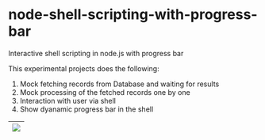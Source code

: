 # node-shell-scripting-with-progress-bar
Interactive shell scripting in node.js with progress bar

This experimental projects does the following:

1. Mock fetching records from Database and waiting for results
2. Mock processing of the fetched records one by one
3. Interaction with user via shell
4. Show dyanamic progress bar in the shell

|![](https://gitlab.com/asimeetp/ecom-fe/-/raw/main/ecokk-gif.gif)|
|----------------------------------------------------------------|

